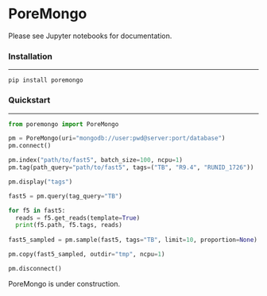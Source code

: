 # PoreMongo

Please see Jupyter notebooks for documentation.

### Installation
---

```
pip install poremongo
```

### Quickstart
---

```python
from poremongo import PoreMongo

pm = PoreMongo(uri="mongodb://user:pwd@server:port/database")
pm.connect()

pm.index("path/to/fast5", batch_size=100, ncpu=1)
pm.tag(path_query="path/to/fast5", tags=("TB", "R9.4", "RUNID_1726"))

pm.display("tags")

fast5 = pm.query(tag_query="TB")

for f5 in fast5:
  reads = f5.get_reads(template=True)
  print(f5.path, f5.tags, reads)
  
fast5_sampled = pm.sample(fast5, tags="TB", limit=10, proportion=None)

pm.copy(fast5_sampled, outdir="tmp", ncpu=1)

pm.disconnect()

```

PoreMongo is under construction.
